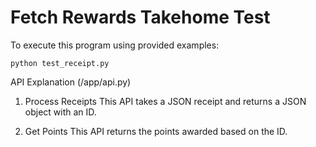# Fetch Rewards Takehome Test

To execute this program using provided examples:
```
python test_receipt.py
```

API Explanation (/app/api.py)
1. Process Receipts
This API takes a JSON receipt and returns a JSON object with an ID.

2. Get Points
This API returns the points awarded based on the ID. 
